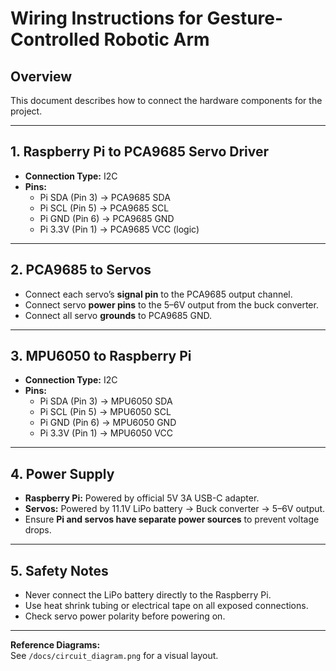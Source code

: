 # Wiring Instructions for Gesture-Controlled Robotic Arm

## Overview
This document describes how to connect the hardware components for the project.

---

## 1. Raspberry Pi to PCA9685 Servo Driver
- **Connection Type:** I2C
- **Pins:**
  - Pi SDA (Pin 3) → PCA9685 SDA
  - Pi SCL (Pin 5) → PCA9685 SCL
  - Pi GND (Pin 6) → PCA9685 GND
  - Pi 3.3V (Pin 1) → PCA9685 VCC (logic)

---

## 2. PCA9685 to Servos
- Connect each servo’s **signal pin** to the PCA9685 output channel.
- Connect servo **power pins** to the 5–6V output from the buck converter.
- Connect all servo **grounds** to PCA9685 GND.

---

## 3. MPU6050 to Raspberry Pi
- **Connection Type:** I2C
- **Pins:**
  - Pi SDA (Pin 3) → MPU6050 SDA
  - Pi SCL (Pin 5) → MPU6050 SCL
  - Pi GND (Pin 6) → MPU6050 GND
  - Pi 3.3V (Pin 1) → MPU6050 VCC

---

## 4. Power Supply
- **Raspberry Pi:** Powered by official 5V 3A USB-C adapter.
- **Servos:** Powered by 11.1V LiPo battery → Buck converter → 5–6V output.
- Ensure **Pi and servos have separate power sources** to prevent voltage drops.

---

## 5. Safety Notes
- Never connect the LiPo battery directly to the Raspberry Pi.
- Use heat shrink tubing or electrical tape on all exposed connections.
- Check servo power polarity before powering on.

---

**Reference Diagrams:**  
See `/docs/circuit_diagram.png` for a visual layout.
